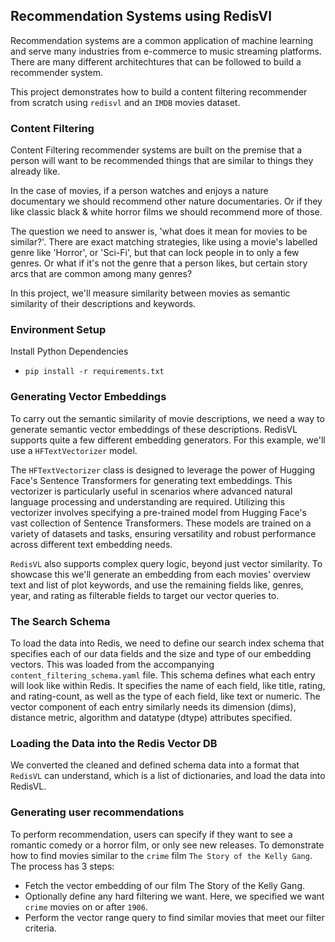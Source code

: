 ## Recommendation Systems using RedisVl

Recommendation systems are a common application of machine learning and serve many industries from e-commerce to music streaming platforms.
There are many different architechtures that can be followed to build a recommender system.

This project demonstrates how to build a content filtering recommender from scratch using `redisvl` and an `IMDB` movies dataset.


### Content Filtering

Content Filtering recommender systems are built on the premise that a person will want to be recommended things that are similar to things they already like.

In the case of movies, if a person watches and enjoys a nature documentary we should recommend other nature documentaries. 
Or if they like classic black & white horror films we should recommend more of those.

The question we need to answer is, 'what does it mean for movies to be similar?'. There are exact matching strategies, 
like using a movie's labelled genre like 'Horror', or 'Sci-Fi', but that can lock people in to only a few genres. 
Or what if it's not the genre that a person likes, but certain story arcs that are common among many genres?

In this project, we'll measure similarity between movies as semantic similarity of their descriptions and keywords. 


### Environment Setup
Install Python Dependencies
- `pip install -r requirements.txt`


### Generating Vector Embeddings

To carry out the semantic similarity of movie descriptions, we need a way to generate semantic vector embeddings of these descriptions. 
RedisVL supports quite a few different embedding generators. For this example, we'll use a `HFTextVectorizer` model. 

The `HFTextVectorizer` class is designed to leverage the power of Hugging Face's Sentence Transformers for generating text embeddings. This vectorizer
is particularly useful in scenarios where advanced natural language processing and understanding are required. Utilizing this vectorizer involves specifying
a pre-trained model from Hugging Face's vast collection of Sentence Transformers. These models are trained on a variety of datasets and tasks, ensuring 
versatility and robust performance across different text embedding needs. 

`RedisVL` also supports complex query logic, beyond just vector similarity. To showcase this we'll generate an embedding from each movies' overview text
and list of plot keywords, and use the remaining fields like, genres, year, and rating as filterable fields to target our vector queries to.


### The Search Schema

To load the data into Redis, we need to define our search index schema that specifies each of our data fields and the size and type of our embedding vectors.
This was loaded from the accompanying `content_filtering_schema.yaml` file. This schema defines what each entry will look like within Redis. It specifies the 
name of each field, like title, rating, and rating-count, as well as the type of each field, like text or numeric. The vector component of each entry similarly
needs its dimension (dims), distance metric, algorithm and datatype (dtype) attributes specified.


### Loading the Data into the Redis Vector DB

We converted the cleaned and defined schema data into a format that `RedisVL` can understand, which is a list of dictionaries, and load the data into RedisVL.


### Generating user recommendations

To perform recommendation, users can specify if they want to see a romantic comedy or a horror film, or only see new releases. 
To demonstrate how to find movies similar to the  `crime` film `The Story of the Kelly Gang`. The process has 3 steps:

- Fetch the vector embedding of our film The Story of the Kelly Gang.
- Optionally define any hard filtering we want. Here, we specified we want `crime` movies on or after `1906`.
- Perform the vector range query to find similar movies that meet our filter criteria.













